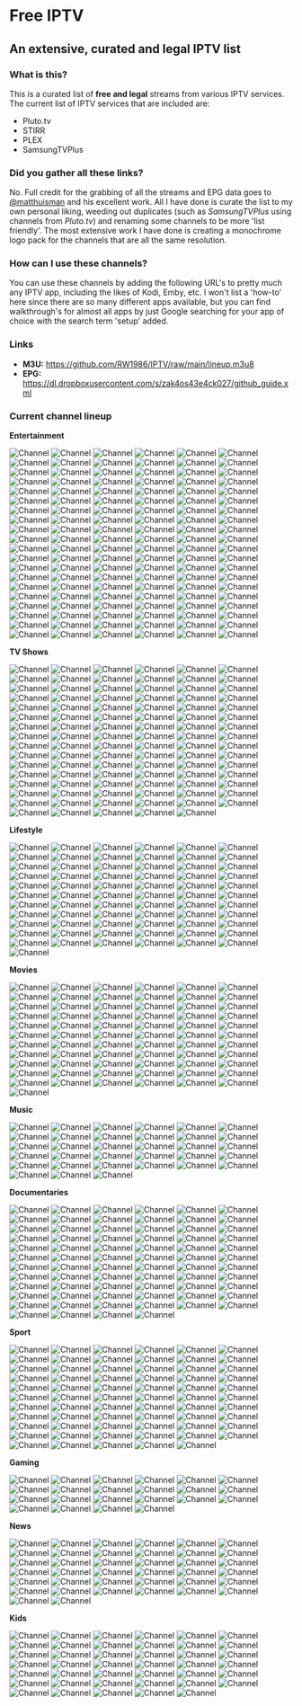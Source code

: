 # Free IPTV
## An extensive, curated and legal IPTV list

### What is this?
This is a curated list of **free and legal** streams from various IPTV services. The current list of IPTV services that are included are:
* Pluto.tv
* STIRR
* PLEX
* SamsungTVPlus

### Did you gather all these links?
No. Full credit for the grabbing of all the streams and EPG data goes to [@matthuisman](https://www.matthuisman.nz/) and his excellent work. All I have done is curate the list to my own personal liking, weeding out duplicates (such as *SamsungTVPlus* using channels from *Pluto.tv*) and renaming some channels to be more 'list friendly'. The most extensive work I have done is creating a monochrome logo pack for the channels that are all the same resolution.

### How can I use these channels?
You can use these channels by adding the following URL's to pretty much any IPTV app, including the likes of Kodi, Emby, etc. I won't list a 'how-to' here since there are so many different apps available, but you can find walkthrough's for almost all apps by just Google searching for your app of choice with the search term 'setup' added.

### Links
* **M3U:** https://github.com/RW1986/IPTV/raw/main/lineup.m3u8
* **EPG:** https://dl.dropboxusercontent.com/s/zak4os43e4ck027/github_guide.xml

### Current channel lineup
**Entertainment**

![Channel](https://github.com/RW1986/IPTV/raw/main/logos/readme/Comedy_Central_Pluto_TV.png) ![Channel](https://github.com/RW1986/IPTV/raw/main/logos/readme/Comedy_Central_Animation.png) ![Channel](https://github.com/RW1986/IPTV/raw/main/logos/readme/BET_Pluto_TV_1.png) ![Channel](https://github.com/RW1986/IPTV/raw/main/logos/readme/BET_Pluto_TV_2.png) ![Channel](https://github.com/RW1986/IPTV/raw/main/logos/readme/BET_Her.png) ![Channel](https://github.com/RW1986/IPTV/raw/main/logos/readme/Comet.png) ![Channel](https://github.com/RW1986/IPTV/raw/main/logos/readme/Pluto_TV_Classic_TV.png) ![Channel](https://github.com/RW1986/IPTV/raw/main/logos/readme/Pluto_TV_Series.png) ![Channel](https://github.com/RW1986/IPTV/raw/main/logos/readme/Pluto_TV_Game_Shows.png) ![Channel](https://github.com/RW1986/IPTV/raw/main/logos/readme/Pluto_TV_Drama_Life.png) ![Channel](https://github.com/RW1986/IPTV/raw/main/logos/readme/Pluto_TV_Crime.png) ![Channel](https://github.com/RW1986/IPTV/raw/main/logos/readme/Pluto_TV_Crime_Drama.png) ![Channel](https://github.com/RW1986/IPTV/raw/main/logos/readme/Pluto_TV_HER.png) ![Channel](https://github.com/RW1986/IPTV/raw/main/logos/readme/Pluto_TV_Love_Stories.png) ![Channel](https://github.com/RW1986/IPTV/raw/main/logos/readme/Pluto_TV_Retro_Drama.png) ![Channel](https://github.com/RW1986/IPTV/raw/main/logos/readme/Pluto_TV_Sci-Fi.png) ![Channel](https://github.com/RW1986/IPTV/raw/main/logos/readme/Pluto_TV_Sherlock.png) ![Channel](https://github.com/RW1986/IPTV/raw/main/logos/readme/Pluto_TV_Suspense.png) ![Channel](https://github.com/RW1986/IPTV/raw/main/logos/readme/Pluto_TV_Westerns.png) ![Channel](https://github.com/RW1986/IPTV/raw/main/logos/readme/Pluto_TV_Stand_Up.png) ![Channel](https://github.com/RW1986/IPTV/raw/main/logos/readme/Pluto_TV_Courtroom.png) ![Channel](https://github.com/RW1986/IPTV/raw/main/logos/readme/Pluto_TV_Inside.png) ![Channel](https://github.com/RW1986/IPTV/raw/main/logos/readme/Pluto_TV_Reality_1.png) ![Channel](https://github.com/RW1986/IPTV/raw/main/logos/readme/Pluto_TV_Reality_2.png) ![Channel](https://github.com/RW1986/IPTV/raw/main/logos/readme/Pluto_TV_Celebrity.png) ![Channel](https://github.com/RW1986/IPTV/raw/main/logos/readme/Pluto_TV_Paranormal_1.png) ![Channel](https://github.com/RW1986/IPTV/raw/main/logos/readme/Pluto_TV_Paranormal_2.png) ![Channel](https://github.com/RW1986/IPTV/raw/main/logos/readme/Logo_Pluto_TV.png) ![Channel](https://github.com/RW1986/IPTV/raw/main/logos/readme/Stories_by_AMC.png) ![Channel](https://github.com/RW1986/IPTV/raw/main/logos/readme/CMT_Pluto_TV.png) ![Channel](https://github.com/RW1986/IPTV/raw/main/logos/readme/ION_Plus.png) ![Channel](https://github.com/RW1986/IPTV/raw/main/logos/readme/Spike_Pluto_TV.png) ![Channel](https://github.com/RW1986/IPTV/raw/main/logos/readme/Spike_Outdoors.png) ![Channel](https://github.com/RW1986/IPTV/raw/main/logos/readme/DUST_1.png) ![Channel](https://github.com/RW1986/IPTV/raw/main/logos/readme/DUST_2.png) ![Channel](https://github.com/RW1986/IPTV/raw/main/logos/readme/DUST_3.png) ![Channel](https://github.com/RW1986/IPTV/raw/main/logos/readme/Game_Show_Central.png) ![Channel](https://github.com/RW1986/IPTV/raw/main/logos/readme/FilmRise_Classic_TV_1.png) ![Channel](https://github.com/RW1986/IPTV/raw/main/logos/readme/FilmRise_Classic_TV_2.png) ![Channel](https://github.com/RW1986/IPTV/raw/main/logos/readme/FilmRise_True_Crime.png) ![Channel](https://github.com/RW1986/IPTV/raw/main/logos/readme/FilmRise_Sci-Fi.png) ![Channel](https://github.com/RW1986/IPTV/raw/main/logos/readme/Buzzr.png) ![Channel](https://github.com/RW1986/IPTV/raw/main/logos/readme/Paramount+_Picks.png) ![Channel](https://github.com/RW1986/IPTV/raw/main/logos/readme/MTV_Pluto_TV.png) ![Channel](https://github.com/RW1986/IPTV/raw/main/logos/readme/MTV_Dating.png) ![Channel](https://github.com/RW1986/IPTV/raw/main/logos/readme/VH1_Hip_Hop_Family.png) ![Channel](https://github.com/RW1986/IPTV/raw/main/logos/readme/VH1_I_Love_Reality.png) ![Channel](https://github.com/RW1986/IPTV/raw/main/logos/readme/TV_Land_Drama.png) ![Channel](https://github.com/RW1986/IPTV/raw/main/logos/readme/TV_Land_Sitcoms.png) ![Channel](https://github.com/RW1986/IPTV/raw/main/logos/readme/Showtime_Selects.png) ![Channel](https://github.com/RW1986/IPTV/raw/main/logos/readme/Slightly_Off_By_IFC.png) ![Channel](https://github.com/RW1986/IPTV/raw/main/logos/readme/CHARGE_.png) ![Channel](https://github.com/RW1986/IPTV/raw/main/logos/readme/CONtv.png) ![Channel](https://github.com/RW1986/IPTV/raw/main/logos/readme/CONtv_Anime.png) ![Channel](https://github.com/RW1986/IPTV/raw/main/logos/readme/AXS_TV_NOW.png) ![Channel](https://github.com/RW1986/IPTV/raw/main/logos/readme/PBS_Digital_Studios.png) ![Channel](https://github.com/RW1986/IPTV/raw/main/logos/readme/FOX_SOUL.png) ![Channel](https://github.com/RW1986/IPTV/raw/main/logos/readme/AFV_TV.png) ![Channel](https://github.com/RW1986/IPTV/raw/main/logos/readme/AFV_Family.png) ![Channel](https://github.com/RW1986/IPTV/raw/main/logos/readme/All_Action.png) ![Channel](https://github.com/RW1986/IPTV/raw/main/logos/readme/Classic_TV_Drama.png) ![Channel](https://github.com/RW1986/IPTV/raw/main/logos/readme/Classic_TV_Comedy.png) ![Channel](https://github.com/RW1986/IPTV/raw/main/logos/readme/Anime_All_Day_1.png) ![Channel](https://github.com/RW1986/IPTV/raw/main/logos/readme/Anime_All_Day_2.png) ![Channel](https://github.com/RW1986/IPTV/raw/main/logos/readme/Anime_All_Day_3.png) ![Channel](https://github.com/RW1986/IPTV/raw/main/logos/readme/Awesomeness_TV_1.png) ![Channel](https://github.com/RW1986/IPTV/raw/main/logos/readme/Awesomeness_TV_2.png) ![Channel](https://github.com/RW1986/IPTV/raw/main/logos/readme/WEtv_All_Reality.png) ![Channel](https://github.com/RW1986/IPTV/raw/main/logos/readme/WEtv_All_Weddings.png) ![Channel](https://github.com/RW1986/IPTV/raw/main/logos/readme/STIRR_Classic_TV.png) ![Channel](https://github.com/RW1986/IPTV/raw/main/logos/readme/STIRR_Reality_TV.png) ![Channel](https://github.com/RW1986/IPTV/raw/main/logos/readme/STIRR_City.png) ![Channel](https://github.com/RW1986/IPTV/raw/main/logos/readme/STIRR_P.D..png) ![Channel](https://github.com/RW1986/IPTV/raw/main/logos/readme/STIRR_Westerns.png) ![Channel](https://github.com/RW1986/IPTV/raw/main/logos/readme/Best_Ever_TV.png) ![Channel](https://github.com/RW1986/IPTV/raw/main/logos/readme/Brat_TV.png) ![Channel](https://github.com/RW1986/IPTV/raw/main/logos/readme/Happy_Days.png) ![Channel](https://github.com/RW1986/IPTV/raw/main/logos/readme/British_TV.png) ![Channel](https://github.com/RW1986/IPTV/raw/main/logos/readme/BritBox_Mysteries.png) ![Channel](https://github.com/RW1986/IPTV/raw/main/logos/readme/Cinehouse.png) ![Channel](https://github.com/RW1986/IPTV/raw/main/logos/readme/CineLife.png) ![Channel](https://github.com/RW1986/IPTV/raw/main/logos/readme/Circle.png) ![Channel](https://github.com/RW1986/IPTV/raw/main/logos/readme/American_Classics.png) ![Channel](https://github.com/RW1986/IPTV/raw/main/logos/readme/Comedy_Dynamics.png) ![Channel](https://github.com/RW1986/IPTV/raw/main/logos/readme/Dark_Matter_TV.png) ![Channel](https://github.com/RW1986/IPTV/raw/main/logos/readme/Dove_Channel.png) ![Channel](https://github.com/RW1986/IPTV/raw/main/logos/readme/PeopleTV.png) ![Channel](https://github.com/RW1986/IPTV/raw/main/logos/readme/LOL!_Network.png) ![Channel](https://github.com/RW1986/IPTV/raw/main/logos/readme/Dry_Bar_Comedy_1.png) ![Channel](https://github.com/RW1986/IPTV/raw/main/logos/readme/Dry_Bar_Comedy_2.png) ![Channel](https://github.com/RW1986/IPTV/raw/main/logos/readme/Electric_Now.png) ![Channel](https://github.com/RW1986/IPTV/raw/main/logos/readme/ET_Live.png) ![Channel](https://github.com/RW1986/IPTV/raw/main/logos/readme/FailArmy_1.png) ![Channel](https://github.com/RW1986/IPTV/raw/main/logos/readme/FailArmy_2.png) ![Channel](https://github.com/RW1986/IPTV/raw/main/logos/readme/Funny_AF.png) ![Channel](https://github.com/RW1986/IPTV/raw/main/logos/readme/Hollywire_1.png) ![Channel](https://github.com/RW1986/IPTV/raw/main/logos/readme/Hollywire_2.png) ![Channel](https://github.com/RW1986/IPTV/raw/main/logos/readme/Humor_Mill.png) ![Channel](https://github.com/RW1986/IPTV/raw/main/logos/readme/Nosey_1.png) ![Channel](https://github.com/RW1986/IPTV/raw/main/logos/readme/Nosey_2.png) ![Channel](https://github.com/RW1986/IPTV/raw/main/logos/readme/Judge_Nosey_1.png) ![Channel](https://github.com/RW1986/IPTV/raw/main/logos/readme/Judge_Nosey_2.png) ![Channel](https://github.com/RW1986/IPTV/raw/main/logos/readme/Real_Nosey.png) ![Channel](https://github.com/RW1986/IPTV/raw/main/logos/readme/ClixTV.png) ![Channel](https://github.com/RW1986/IPTV/raw/main/logos/readme/Judge_Faith.png) ![Channel](https://github.com/RW1986/IPTV/raw/main/logos/readme/Made_In_Britain.png) ![Channel](https://github.com/RW1986/IPTV/raw/main/logos/readme/Made_In_Hollywood.png) ![Channel](https://github.com/RW1986/IPTV/raw/main/logos/readme/Popstar!_TV.png) ![Channel](https://github.com/RW1986/IPTV/raw/main/logos/readme/RetroCrush.png) ![Channel](https://github.com/RW1986/IPTV/raw/main/logos/readme/RiffTrax_1.png) ![Channel](https://github.com/RW1986/IPTV/raw/main/logos/readme/RiffTrax_2.png) ![Channel](https://github.com/RW1986/IPTV/raw/main/logos/readme/RiffTrax_3.png) ![Channel](https://github.com/RW1986/IPTV/raw/main/logos/readme/Shorts.png) ![Channel](https://github.com/RW1986/IPTV/raw/main/logos/readme/Skills_+_Thrills.png) ![Channel](https://github.com/RW1986/IPTV/raw/main/logos/readme/Sofy.tv.png) ![Channel](https://github.com/RW1986/IPTV/raw/main/logos/readme/Stand-Up_TV.png) ![Channel](https://github.com/RW1986/IPTV/raw/main/logos/readme/Just_for_Laughs.png) ![Channel](https://github.com/RW1986/IPTV/raw/main/logos/readme/The_Archive.png) ![Channel](https://github.com/RW1986/IPTV/raw/main/logos/readme/TokuSHOUTsu.png) ![Channel](https://github.com/RW1986/IPTV/raw/main/logos/readme/Western_TV.png) 

**TV Shows**

![Channel](https://github.com/RW1986/IPTV/raw/main/logos/readme/FilmRise_Western.png) ![Channel](https://github.com/RW1986/IPTV/raw/main/logos/readme/90210.png) ![Channel](https://github.com/RW1986/IPTV/raw/main/logos/readme/10_Years_Younger.png) ![Channel](https://github.com/RW1986/IPTV/raw/main/logos/readme/21_Jump_Street.png) ![Channel](https://github.com/RW1986/IPTV/raw/main/logos/readme/American_Gladiators.png) ![Channel](https://github.com/RW1986/IPTV/raw/main/logos/readme/Andromeda.png) ![Channel](https://github.com/RW1986/IPTV/raw/main/logos/readme/Antiques_Roadshow_UK.png) ![Channel](https://github.com/RW1986/IPTV/raw/main/logos/readme/Are_We_There_Yet.png) ![Channel](https://github.com/RW1986/IPTV/raw/main/logos/readme/Baywatch_1.png) ![Channel](https://github.com/RW1986/IPTV/raw/main/logos/readme/Baywatch_2.png) ![Channel](https://github.com/RW1986/IPTV/raw/main/logos/readme/Baywatch_3.png) ![Channel](https://github.com/RW1986/IPTV/raw/main/logos/readme/Beauty_and_the_Geek.png) ![Channel](https://github.com/RW1986/IPTV/raw/main/logos/readme/Best_of_Dr._Phil.png) ![Channel](https://github.com/RW1986/IPTV/raw/main/logos/readme/Beverly_Hillbillies_1.png) ![Channel](https://github.com/RW1986/IPTV/raw/main/logos/readme/Beverly_Hillbillies_2.png) ![Channel](https://github.com/RW1986/IPTV/raw/main/logos/readme/Black_Ink_Crew.png) ![Channel](https://github.com/RW1986/IPTV/raw/main/logos/readme/Choppertown.png) ![Channel](https://github.com/RW1986/IPTV/raw/main/logos/readme/COPS.png) ![Channel](https://github.com/RW1986/IPTV/raw/main/logos/readme/CSI.png) ![Channel](https://github.com/RW1986/IPTV/raw/main/logos/readme/Dark_Shadows.png) ![Channel](https://github.com/RW1986/IPTV/raw/main/logos/readme/Deal_or_No_Deal.png) ![Channel](https://github.com/RW1986/IPTV/raw/main/logos/readme/Degrassi.png) ![Channel](https://github.com/RW1986/IPTV/raw/main/logos/readme/Doctor_Who_Classic.png) ![Channel](https://github.com/RW1986/IPTV/raw/main/logos/readme/Dog_The_Bounty_Hunter_1.png) ![Channel](https://github.com/RW1986/IPTV/raw/main/logos/readme/Dog_The_Bounty_Hunter_2.png) ![Channel](https://github.com/RW1986/IPTV/raw/main/logos/readme/Dr._Oz.png) ![Channel](https://github.com/RW1986/IPTV/raw/main/logos/readme/Duck_Dynasty.png) ![Channel](https://github.com/RW1986/IPTV/raw/main/logos/readme/Family_Ties.png) ![Channel](https://github.com/RW1986/IPTV/raw/main/logos/readme/Fear_Factor.png) ![Channel](https://github.com/RW1986/IPTV/raw/main/logos/readme/Fear_Factor_Xtra.png) ![Channel](https://github.com/RW1986/IPTV/raw/main/logos/readme/Fifth_Gear.png) ![Channel](https://github.com/RW1986/IPTV/raw/main/logos/readme/Full_Custom_Garage.png) ![Channel](https://github.com/RW1986/IPTV/raw/main/logos/readme/Ghost_Dimension.png) ![Channel](https://github.com/RW1986/IPTV/raw/main/logos/readme/Ghost_Hunters.png) ![Channel](https://github.com/RW1986/IPTV/raw/main/logos/readme/Gunsmoke.png) ![Channel](https://github.com/RW1986/IPTV/raw/main/logos/readme/Heartland.png) ![Channel](https://github.com/RW1986/IPTV/raw/main/logos/readme/Hell's_Kitchen.png) ![Channel](https://github.com/RW1986/IPTV/raw/main/logos/readme/Highway_to_Heaven.png) ![Channel](https://github.com/RW1986/IPTV/raw/main/logos/readme/Homes_Under_The_Hammer.png) ![Channel](https://github.com/RW1986/IPTV/raw/main/logos/readme/Hunter.png) ![Channel](https://github.com/RW1986/IPTV/raw/main/logos/readme/Ice_Pilots.png) ![Channel](https://github.com/RW1986/IPTV/raw/main/logos/readme/Ink_Master.png) ![Channel](https://github.com/RW1986/IPTV/raw/main/logos/readme/Jersey_Shore.png) ![Channel](https://github.com/RW1986/IPTV/raw/main/logos/readme/Johnny_Carson_TV_1.png) ![Channel](https://github.com/RW1986/IPTV/raw/main/logos/readme/Johnny_Carson_TV_2.png) ![Channel](https://github.com/RW1986/IPTV/raw/main/logos/readme/Kitchen_Nightmares.png) ![Channel](https://github.com/RW1986/IPTV/raw/main/logos/readme/Love_&_Hip_Hop.png) ![Channel](https://github.com/RW1986/IPTV/raw/main/logos/readme/Lupin_the_3rd.png) ![Channel](https://github.com/RW1986/IPTV/raw/main/logos/readme/Matlock.png) ![Channel](https://github.com/RW1986/IPTV/raw/main/logos/readme/McLeod's_Daughters.png) ![Channel](https://github.com/RW1986/IPTV/raw/main/logos/readme/Midsomer_Murders.png) ![Channel](https://github.com/RW1986/IPTV/raw/main/logos/readme/Mission_Impossible.png) ![Channel](https://github.com/RW1986/IPTV/raw/main/logos/readme/Most_Haunted.png) ![Channel](https://github.com/RW1986/IPTV/raw/main/logos/readme/MST3K_One.png) ![Channel](https://github.com/RW1986/IPTV/raw/main/logos/readme/MST3K_Three.png) ![Channel](https://github.com/RW1986/IPTV/raw/main/logos/readme/MST3K_Two.png) ![Channel](https://github.com/RW1986/IPTV/raw/main/logos/readme/Mutant_X.png) ![Channel](https://github.com/RW1986/IPTV/raw/main/logos/readme/Mythbusters.png) ![Channel](https://github.com/RW1986/IPTV/raw/main/logos/readme/Narcos.png) ![Channel](https://github.com/RW1986/IPTV/raw/main/logos/readme/Naruto.png) ![Channel](https://github.com/RW1986/IPTV/raw/main/logos/readme/Nashville.png) ![Channel](https://github.com/RW1986/IPTV/raw/main/logos/readme/One_Piece.png) ![Channel](https://github.com/RW1986/IPTV/raw/main/logos/readme/Paranormal_State.png) ![Channel](https://github.com/RW1986/IPTV/raw/main/logos/readme/Portlandia.png) ![Channel](https://github.com/RW1986/IPTV/raw/main/logos/readme/Rescue_911.png) ![Channel](https://github.com/RW1986/IPTV/raw/main/logos/readme/Secret_Dealers.png) ![Channel](https://github.com/RW1986/IPTV/raw/main/logos/readme/Sensing_Murder.png) ![Channel](https://github.com/RW1986/IPTV/raw/main/logos/readme/Space_1999.png) ![Channel](https://github.com/RW1986/IPTV/raw/main/logos/readme/Star_Trek.png) ![Channel](https://github.com/RW1986/IPTV/raw/main/logos/readme/Survivor.png) ![Channel](https://github.com/RW1986/IPTV/raw/main/logos/readme/The_Addams_Family.png) ![Channel](https://github.com/RW1986/IPTV/raw/main/logos/readme/The_Amazing_Race.png) ![Channel](https://github.com/RW1986/IPTV/raw/main/logos/readme/The_Andy_Griffith_Show.png) ![Channel](https://github.com/RW1986/IPTV/raw/main/logos/readme/The_Bob_Ross_Channel.png) ![Channel](https://github.com/RW1986/IPTV/raw/main/logos/readme/The_Carol_Burnett_Show.png) ![Channel](https://github.com/RW1986/IPTV/raw/main/logos/readme/The_Challenge.png) ![Channel](https://github.com/RW1986/IPTV/raw/main/logos/readme/The_Dick_Cavett_Show.png) ![Channel](https://github.com/RW1986/IPTV/raw/main/logos/readme/The_Love_Boat.png) ![Channel](https://github.com/RW1986/IPTV/raw/main/logos/readme/The_Price_Is_Right.png) ![Channel](https://github.com/RW1986/IPTV/raw/main/logos/readme/The_Rifleman.png) ![Channel](https://github.com/RW1986/IPTV/raw/main/logos/readme/The_Simple_Life.png) ![Channel](https://github.com/RW1986/IPTV/raw/main/logos/readme/The_Tim_Conway_Show.png) ![Channel](https://github.com/RW1986/IPTV/raw/main/logos/readme/The_Walking_Dead_Universe_1.png) ![Channel](https://github.com/RW1986/IPTV/raw/main/logos/readme/The_Walking_Dead_Universe_2.png) ![Channel](https://github.com/RW1986/IPTV/raw/main/logos/readme/Three's_Company.png) ![Channel](https://github.com/RW1986/IPTV/raw/main/logos/readme/Tosh.0.png) ![Channel](https://github.com/RW1986/IPTV/raw/main/logos/readme/Undercover_Boss_Global.png) ![Channel](https://github.com/RW1986/IPTV/raw/main/logos/readme/Unsolved_Mysteries.png) ![Channel](https://github.com/RW1986/IPTV/raw/main/logos/readme/Wanted_Dead_or_Alive.png) ![Channel](https://github.com/RW1986/IPTV/raw/main/logos/readme/Wild_at_Heart.png) ![Channel](https://github.com/RW1986/IPTV/raw/main/logos/readme/Wild_'N_Out.png) ![Channel](https://github.com/RW1986/IPTV/raw/main/logos/readme/Wings.png) ![Channel](https://github.com/RW1986/IPTV/raw/main/logos/readme/Wipeout.png) ![Channel](https://github.com/RW1986/IPTV/raw/main/logos/readme/Wipeout_Xtra.png) ![Channel](https://github.com/RW1986/IPTV/raw/main/logos/readme/Yu-Gi-Oh.png) 

**Lifestyle**

![Channel](https://github.com/RW1986/IPTV/raw/main/logos/readme/BBC_Home.png) ![Channel](https://github.com/RW1986/IPTV/raw/main/logos/readme/BBC_Food.png) ![Channel](https://github.com/RW1986/IPTV/raw/main/logos/readme/Pluto_TV_Best_Life.png) ![Channel](https://github.com/RW1986/IPTV/raw/main/logos/readme/Pluto_TV_Cookalong.png) ![Channel](https://github.com/RW1986/IPTV/raw/main/logos/readme/Pluto_TV_Food.png) ![Channel](https://github.com/RW1986/IPTV/raw/main/logos/readme/Pluto_TV_Home_1.png) ![Channel](https://github.com/RW1986/IPTV/raw/main/logos/readme/Pluto_TV_Home_2.png) ![Channel](https://github.com/RW1986/IPTV/raw/main/logos/readme/Pluto_TV_Health.png) ![Channel](https://github.com/RW1986/IPTV/raw/main/logos/readme/Pluto_TV_Travel_1.png) ![Channel](https://github.com/RW1986/IPTV/raw/main/logos/readme/Pluto_TV_Travel_2.png) ![Channel](https://github.com/RW1986/IPTV/raw/main/logos/readme/Pluto_TV_Weddings_1.png) ![Channel](https://github.com/RW1986/IPTV/raw/main/logos/readme/Pluto_TV_Weddings_2.png) ![Channel](https://github.com/RW1986/IPTV/raw/main/logos/readme/Pluto_TV_Motor.png) ![Channel](https://github.com/RW1986/IPTV/raw/main/logos/readme/Pluto_TV_Cars.png) ![Channel](https://github.com/RW1986/IPTV/raw/main/logos/readme/Pluto_TV_Cats.png) ![Channel](https://github.com/RW1986/IPTV/raw/main/logos/readme/Pluto_TV_Dogs.png) ![Channel](https://github.com/RW1986/IPTV/raw/main/logos/readme/AbsintheTV.png) ![Channel](https://github.com/RW1986/IPTV/raw/main/logos/readme/America's_Test_Kitchen_1.png) ![Channel](https://github.com/RW1986/IPTV/raw/main/logos/readme/America's_Test_Kitchen_2.png) ![Channel](https://github.com/RW1986/IPTV/raw/main/logos/readme/Bar_Rescue.png) ![Channel](https://github.com/RW1986/IPTV/raw/main/logos/readme/Big_Life_.png) ![Channel](https://github.com/RW1986/IPTV/raw/main/logos/readme/BspokeTV.png) ![Channel](https://github.com/RW1986/IPTV/raw/main/logos/readme/GFN_TV.png) ![Channel](https://github.com/RW1986/IPTV/raw/main/logos/readme/Glewed_TV_1.png) ![Channel](https://github.com/RW1986/IPTV/raw/main/logos/readme/Glewed_TV_2.png) ![Channel](https://github.com/RW1986/IPTV/raw/main/logos/readme/Chassy.png) ![Channel](https://github.com/RW1986/IPTV/raw/main/logos/readme/Complex.png) ![Channel](https://github.com/RW1986/IPTV/raw/main/logos/readme/Cooking_Panda.png) ![Channel](https://github.com/RW1986/IPTV/raw/main/logos/readme/Dabl.png) ![Channel](https://github.com/RW1986/IPTV/raw/main/logos/readme/The_Design_Network.png) ![Channel](https://github.com/RW1986/IPTV/raw/main/logos/readme/eScapes.png) ![Channel](https://github.com/RW1986/IPTV/raw/main/logos/readme/Fashion_TV.png) ![Channel](https://github.com/RW1986/IPTV/raw/main/logos/readme/Food_TV.png) ![Channel](https://github.com/RW1986/IPTV/raw/main/logos/readme/GoTraveler.png) ![Channel](https://github.com/RW1986/IPTV/raw/main/logos/readme/Real_Life.png) ![Channel](https://github.com/RW1986/IPTV/raw/main/logos/readme/Real_Stories.png) ![Channel](https://github.com/RW1986/IPTV/raw/main/logos/readme/So_Yummy.png) ![Channel](https://github.com/RW1986/IPTV/raw/main/logos/readme/Gusto_TV_1.png) ![Channel](https://github.com/RW1986/IPTV/raw/main/logos/readme/Gusto_TV_2.png) ![Channel](https://github.com/RW1986/IPTV/raw/main/logos/readme/Hungry.png) ![Channel](https://github.com/RW1986/IPTV/raw/main/logos/readme/Insight_TV_1.png) ![Channel](https://github.com/RW1986/IPTV/raw/main/logos/readme/Insight_TV_2.png) ![Channel](https://github.com/RW1986/IPTV/raw/main/logos/readme/Journy.png) ![Channel](https://github.com/RW1986/IPTV/raw/main/logos/readme/Julia_Child.png) ![Channel](https://github.com/RW1986/IPTV/raw/main/logos/readme/Kitchen_Stories.png) ![Channel](https://github.com/RW1986/IPTV/raw/main/logos/readme/Bon_Appetit.png) ![Channel](https://github.com/RW1986/IPTV/raw/main/logos/readme/DrinkTV.png) ![Channel](https://github.com/RW1986/IPTV/raw/main/logos/readme/Lively_Place_1.png) ![Channel](https://github.com/RW1986/IPTV/raw/main/logos/readme/Lively_Place_2.png) ![Channel](https://github.com/RW1986/IPTV/raw/main/logos/readme/Lively_Place_3.png) ![Channel](https://github.com/RW1986/IPTV/raw/main/logos/readme/Love_Destination.png) ![Channel](https://github.com/RW1986/IPTV/raw/main/logos/readme/More_U.png) ![Channel](https://github.com/RW1986/IPTV/raw/main/logos/readme/Naturescape.png) ![Channel](https://github.com/RW1986/IPTV/raw/main/logos/readme/Outside_TV_+.png) ![Channel](https://github.com/RW1986/IPTV/raw/main/logos/readme/People_are_Awesome_1.png) ![Channel](https://github.com/RW1986/IPTV/raw/main/logos/readme/People_Are_Awesome_2.png) ![Channel](https://github.com/RW1986/IPTV/raw/main/logos/readme/SOAR.png) ![Channel](https://github.com/RW1986/IPTV/raw/main/logos/readme/Spark_TV.png) ![Channel](https://github.com/RW1986/IPTV/raw/main/logos/readme/Tastemade.png) ![Channel](https://github.com/RW1986/IPTV/raw/main/logos/readme/The_Craftistry.png) ![Channel](https://github.com/RW1986/IPTV/raw/main/logos/readme/The_Pet_Collective.png) ![Channel](https://github.com/RW1986/IPTV/raw/main/logos/readme/Bridezillas.png) ![Channel](https://github.com/RW1986/IPTV/raw/main/logos/readme/TravelXP.png) ![Channel](https://github.com/RW1986/IPTV/raw/main/logos/readme/GoUSA_TV.png) ![Channel](https://github.com/RW1986/IPTV/raw/main/logos/readme/Truly_1.png) ![Channel](https://github.com/RW1986/IPTV/raw/main/logos/readme/Truly_2.png) ![Channel](https://github.com/RW1986/IPTV/raw/main/logos/readme/US_Weekly_TV.png) 

**Movies**

![Channel](https://github.com/RW1986/IPTV/raw/main/logos/readme/Paramount_Movie_Channel.png) ![Channel](https://github.com/RW1986/IPTV/raw/main/logos/readme/IFC_Films_Picks.png) ![Channel](https://github.com/RW1986/IPTV/raw/main/logos/readme/AMC_Thrillers.png) ![Channel](https://github.com/RW1986/IPTV/raw/main/logos/readme/Hallmark_Movies_&_More.png) ![Channel](https://github.com/RW1986/IPTV/raw/main/logos/readme/Pluto_TV_Movies.png) ![Channel](https://github.com/RW1986/IPTV/raw/main/logos/readme/Pluto_TV_Family_Movies.png) ![Channel](https://github.com/RW1986/IPTV/raw/main/logos/readme/Pluto_TV_Comedy_Movies_1.png) ![Channel](https://github.com/RW1986/IPTV/raw/main/logos/readme/Pluto_TV_Comedy_Movies_2.png) ![Channel](https://github.com/RW1986/IPTV/raw/main/logos/readme/Pluto_TV_Drama_Movies_1.png) ![Channel](https://github.com/RW1986/IPTV/raw/main/logos/readme/Pluto_TV_Drama_Movies_2.png) ![Channel](https://github.com/RW1986/IPTV/raw/main/logos/readme/Pluto_TV_Sci-Fi_Movies.png) ![Channel](https://github.com/RW1986/IPTV/raw/main/logos/readme/Pluto_TV_Action_Movies_1.png) ![Channel](https://github.com/RW1986/IPTV/raw/main/logos/readme/Pluto_TV_Action_Movies_2.png) ![Channel](https://github.com/RW1986/IPTV/raw/main/logos/readme/Pluto_TV_Western_Movies.png) ![Channel](https://github.com/RW1986/IPTV/raw/main/logos/readme/Pluto_TV_Thrillers_Movies_1.png) ![Channel](https://github.com/RW1986/IPTV/raw/main/logos/readme/Pluto_TV_Thrillers_Movies_2.png) ![Channel](https://github.com/RW1986/IPTV/raw/main/logos/readme/Pluto_TV_Kids_Animation_Movies.png) ![Channel](https://github.com/RW1986/IPTV/raw/main/logos/readme/Pluto_TV_Britpocalypse.png) ![Channel](https://github.com/RW1986/IPTV/raw/main/logos/readme/Pluto_TV_Crime_Movies.png) ![Channel](https://github.com/RW1986/IPTV/raw/main/logos/readme/Pluto_TV_Cult_Films_1.png) ![Channel](https://github.com/RW1986/IPTV/raw/main/logos/readme/Pluto_TV_Cult_Films_2.png) ![Channel](https://github.com/RW1986/IPTV/raw/main/logos/readme/Pluto_TV_Fantastic_Movies.png) ![Channel](https://github.com/RW1986/IPTV/raw/main/logos/readme/Pluto_TV_Horror_Movies.png) ![Channel](https://github.com/RW1986/IPTV/raw/main/logos/readme/Pluto_TV_Indies.png) ![Channel](https://github.com/RW1986/IPTV/raw/main/logos/readme/Pluto_TV_Romance_Movies_1.png) ![Channel](https://github.com/RW1986/IPTV/raw/main/logos/readme/Pluto_TV_Romance_Movies_2.png) ![Channel](https://github.com/RW1986/IPTV/raw/main/logos/readme/Pluto_TV_Spotlight.png) ![Channel](https://github.com/RW1986/IPTV/raw/main/logos/readme/Pluto_TV_Staff_Picks.png) ![Channel](https://github.com/RW1986/IPTV/raw/main/logos/readme/Pluto_TV_Terror_Movies.png) ![Channel](https://github.com/RW1986/IPTV/raw/main/logos/readme/STIRR_Movies.png) ![Channel](https://github.com/RW1986/IPTV/raw/main/logos/readme/STIRR_Horror_Movies.png) ![Channel](https://github.com/RW1986/IPTV/raw/main/logos/readme/FilmRise_Free_Movies_1.png) ![Channel](https://github.com/RW1986/IPTV/raw/main/logos/readme/FilmRise_Free_Movies_2.png) ![Channel](https://github.com/RW1986/IPTV/raw/main/logos/readme/FilmRise_Free_Movies_3.png) ![Channel](https://github.com/RW1986/IPTV/raw/main/logos/readme/FilmRise_Action.png) ![Channel](https://github.com/RW1986/IPTV/raw/main/logos/readme/FilmRise_Family_Movies.png) ![Channel](https://github.com/RW1986/IPTV/raw/main/logos/readme/70s_Cinema.png) ![Channel](https://github.com/RW1986/IPTV/raw/main/logos/readme/80s_Rewind.png) ![Channel](https://github.com/RW1986/IPTV/raw/main/logos/readme/90s_Throwback.png) ![Channel](https://github.com/RW1986/IPTV/raw/main/logos/readme/Movie_Mix_1.png) ![Channel](https://github.com/RW1986/IPTV/raw/main/logos/readme/Movie_Mix_2.png) ![Channel](https://github.com/RW1986/IPTV/raw/main/logos/readme/CineVault_80s.png) ![Channel](https://github.com/RW1986/IPTV/raw/main/logos/readme/CineVault_Westerns.png) ![Channel](https://github.com/RW1986/IPTV/raw/main/logos/readme/Classic_Movies_Channel.png) ![Channel](https://github.com/RW1986/IPTV/raw/main/logos/readme/Filmstream_1.png) ![Channel](https://github.com/RW1986/IPTV/raw/main/logos/readme/Filmstream_2.png) ![Channel](https://github.com/RW1986/IPTV/raw/main/logos/readme/Filmzie.png) ![Channel](https://github.com/RW1986/IPTV/raw/main/logos/readme/Movies_Central.png) ![Channel](https://github.com/RW1986/IPTV/raw/main/logos/readme/Freebie_TV.png) ![Channel](https://github.com/RW1986/IPTV/raw/main/logos/readme/Gravitas_Movies_1.png) ![Channel](https://github.com/RW1986/IPTV/raw/main/logos/readme/Gravitas_Movies_2.png) ![Channel](https://github.com/RW1986/IPTV/raw/main/logos/readme/MovieSphere_1.png) ![Channel](https://github.com/RW1986/IPTV/raw/main/logos/readme/MovieSphere_2.png) ![Channel](https://github.com/RW1986/IPTV/raw/main/logos/readme/Rakuten_TV_Comedy_Movies.png) ![Channel](https://github.com/RW1986/IPTV/raw/main/logos/readme/Rakuten_TV_Action_Movies.png) ![Channel](https://github.com/RW1986/IPTV/raw/main/logos/readme/Rakuten_TV_Drama_Movies.png) ![Channel](https://github.com/RW1986/IPTV/raw/main/logos/readme/Black_Cinema.png) ![Channel](https://github.com/RW1986/IPTV/raw/main/logos/readme/MyTime_Movie_Network.png) ![Channel](https://github.com/RW1986/IPTV/raw/main/logos/readme/The_Asylum_1.png) ![Channel](https://github.com/RW1986/IPTV/raw/main/logos/readme/The_Asylum_2.png) ![Channel](https://github.com/RW1986/IPTV/raw/main/logos/readme/The_Asylum_3.png) ![Channel](https://github.com/RW1986/IPTV/raw/main/logos/readme/Bigtime.png) ![Channel](https://github.com/RW1986/IPTV/raw/main/logos/readme/The_Film_Detective.png) ![Channel](https://github.com/RW1986/IPTV/raw/main/logos/readme/Flicks_of_Fury.png) ![Channel](https://github.com/RW1986/IPTV/raw/main/logos/readme/The_Movie_Hub.png) ![Channel](https://github.com/RW1986/IPTV/raw/main/logos/readme/Movies4Free.png) ![Channel](https://github.com/RW1986/IPTV/raw/main/logos/readme/24_Hour_Free_Movies.png) 

**Music**

![Channel](https://github.com/RW1986/IPTV/raw/main/logos/readme/MTV_Spankin'_New.png) ![Channel](https://github.com/RW1986/IPTV/raw/main/logos/readme/MTV_Biggest_Pop.png) ![Channel](https://github.com/RW1986/IPTV/raw/main/logos/readme/MTV_Block_Party.png) ![Channel](https://github.com/RW1986/IPTV/raw/main/logos/readme/Yo!_MTV.png) ![Channel](https://github.com/RW1986/IPTV/raw/main/logos/readme/CMT_Equal_Play.png) ![Channel](https://github.com/RW1986/IPTV/raw/main/logos/readme/Vevo_Pop.png) ![Channel](https://github.com/RW1986/IPTV/raw/main/logos/readme/Vevo_R&B.png) ![Channel](https://github.com/RW1986/IPTV/raw/main/logos/readme/Vevo_Country.png) ![Channel](https://github.com/RW1986/IPTV/raw/main/logos/readme/Vevo_'70s.png) ![Channel](https://github.com/RW1986/IPTV/raw/main/logos/readme/Vevo_'80s.png) ![Channel](https://github.com/RW1986/IPTV/raw/main/logos/readme/Vevo_'90s.png) ![Channel](https://github.com/RW1986/IPTV/raw/main/logos/readme/Vevo_2K.png) ![Channel](https://github.com/RW1986/IPTV/raw/main/logos/readme/Stingray_Greatest_Hits.png) ![Channel](https://github.com/RW1986/IPTV/raw/main/logos/readme/Stingray_Pop_Adult.png) ![Channel](https://github.com/RW1986/IPTV/raw/main/logos/readme/Stingray_Classic_Rock.png) ![Channel](https://github.com/RW1986/IPTV/raw/main/logos/readme/Stingray_Rock_Alternative.png) ![Channel](https://github.com/RW1986/IPTV/raw/main/logos/readme/Stingray_Flashback_70s.png) ![Channel](https://github.com/RW1986/IPTV/raw/main/logos/readme/Stingray_Everything_80s.png) ![Channel](https://github.com/RW1986/IPTV/raw/main/logos/readme/Stingray_Hit_List.png) ![Channel](https://github.com/RW1986/IPTV/raw/main/logos/readme/Stingray_Hot_Country.png) ![Channel](https://github.com/RW1986/IPTV/raw/main/logos/readme/Stingray_Urban_Beats.png) ![Channel](https://github.com/RW1986/IPTV/raw/main/logos/readme/Stingray_DJAZZ.png) ![Channel](https://github.com/RW1986/IPTV/raw/main/logos/readme/Stingray_Qello.png) ![Channel](https://github.com/RW1986/IPTV/raw/main/logos/readme/XITE_Just_Chill.png) ![Channel](https://github.com/RW1986/IPTV/raw/main/logos/readme/XITE_Rock_On.png) ![Channel](https://github.com/RW1986/IPTV/raw/main/logos/readme/Clubbing_TV.png) ![Channel](https://github.com/RW1986/IPTV/raw/main/logos/readme/Deluxe_Lounge_HD.png) ![Channel](https://github.com/RW1986/IPTV/raw/main/logos/readme/Front_Row_Channel.png) ![Channel](https://github.com/RW1986/IPTV/raw/main/logos/readme/QwestTV_Mix.png) ![Channel](https://github.com/RW1986/IPTV/raw/main/logos/readme/QwestTV_Classical.png) ![Channel](https://github.com/RW1986/IPTV/raw/main/logos/readme/Live_Music_Replay.png) ![Channel](https://github.com/RW1986/IPTV/raw/main/logos/readme/LiveXLive.png) ![Channel](https://github.com/RW1986/IPTV/raw/main/logos/readme/Classica.png) 

**Documentaries**

![Channel](https://github.com/RW1986/IPTV/raw/main/logos/readme/PBS_America.png) ![Channel](https://github.com/RW1986/IPTV/raw/main/logos/readme/Smithsonian_Channel_Selects.png) ![Channel](https://github.com/RW1986/IPTV/raw/main/logos/readme/My5_Documentaries.png) ![Channel](https://github.com/RW1986/IPTV/raw/main/logos/readme/My5_Crime.png) ![Channel](https://github.com/RW1986/IPTV/raw/main/logos/readme/My5_GP's.png) ![Channel](https://github.com/RW1986/IPTV/raw/main/logos/readme/Space_Channel.png) ![Channel](https://github.com/RW1986/IPTV/raw/main/logos/readme/Pluto_TV_Documentaries_1.png) ![Channel](https://github.com/RW1986/IPTV/raw/main/logos/readme/Pluto_TV_Documentaries_2.png) ![Channel](https://github.com/RW1986/IPTV/raw/main/logos/readme/Pluto_TV_History_1.png) ![Channel](https://github.com/RW1986/IPTV/raw/main/logos/readme/Pluto_TV_History_2.png) ![Channel](https://github.com/RW1986/IPTV/raw/main/logos/readme/Pluto_TV_Animals_1.png) ![Channel](https://github.com/RW1986/IPTV/raw/main/logos/readme/Pluto_TV_Animals_2.png) ![Channel](https://github.com/RW1986/IPTV/raw/main/logos/readme/Pluto_TV_Science_1.png) ![Channel](https://github.com/RW1986/IPTV/raw/main/logos/readme/Pluto_TV_Science_2.png) ![Channel](https://github.com/RW1986/IPTV/raw/main/logos/readme/Pluto_TV_Military.png) ![Channel](https://github.com/RW1986/IPTV/raw/main/logos/readme/Pluto_TV_Biography.png) ![Channel](https://github.com/RW1986/IPTV/raw/main/logos/readme/Pluto_TV_Conspiracy.png) ![Channel](https://github.com/RW1986/IPTV/raw/main/logos/readme/Pluto_TV_Lives_1.png) ![Channel](https://github.com/RW1986/IPTV/raw/main/logos/readme/Pluto_TV_Lives_2.png) ![Channel](https://github.com/RW1986/IPTV/raw/main/logos/readme/Pluto_TV_Nature.png) ![Channel](https://github.com/RW1986/IPTV/raw/main/logos/readme/Pluto_TV_Space.png) ![Channel](https://github.com/RW1986/IPTV/raw/main/logos/readme/Pluto_TV_True_Crime.png) ![Channel](https://github.com/RW1986/IPTV/raw/main/logos/readme/Cold_Case_Files.png) ![Channel](https://github.com/RW1986/IPTV/raw/main/logos/readme/Court_TV.png) ![Channel](https://github.com/RW1986/IPTV/raw/main/logos/readme/Crime_360.png) ![Channel](https://github.com/RW1986/IPTV/raw/main/logos/readme/Crime_360_+.png) ![Channel](https://github.com/RW1986/IPTV/raw/main/logos/readme/Crime_Investigation.png) ![Channel](https://github.com/RW1986/IPTV/raw/main/logos/readme/Deadly_Women.png) ![Channel](https://github.com/RW1986/IPTV/raw/main/logos/readme/Docurama.png) ![Channel](https://github.com/RW1986/IPTV/raw/main/logos/readme/Explore_by_TVPlayer.png) ![Channel](https://github.com/RW1986/IPTV/raw/main/logos/readme/FBI_Files.png) ![Channel](https://github.com/RW1986/IPTV/raw/main/logos/readme/Forensic_Files.png) ![Channel](https://github.com/RW1986/IPTV/raw/main/logos/readme/Humanity_Documentaries.png) ![Channel](https://github.com/RW1986/IPTV/raw/main/logos/readme/VICE.png) ![Channel](https://github.com/RW1986/IPTV/raw/main/logos/readme/Reelz.png) ![Channel](https://github.com/RW1986/IPTV/raw/main/logos/readme/InTrouble.png) ![Channel](https://github.com/RW1986/IPTV/raw/main/logos/readme/InWild.png) ![Channel](https://github.com/RW1986/IPTV/raw/main/logos/readme/InWonder.png) ![Channel](https://github.com/RW1986/IPTV/raw/main/logos/readme/Law_&_Crime_.png) ![Channel](https://github.com/RW1986/IPTV/raw/main/logos/readme/Love_Nature_4K.png) ![Channel](https://github.com/RW1986/IPTV/raw/main/logos/readme/Luxe.TV.png) ![Channel](https://github.com/RW1986/IPTV/raw/main/logos/readme/This_Old_House.png) ![Channel](https://github.com/RW1986/IPTV/raw/main/logos/readme/Danger_TV.png) ![Channel](https://github.com/RW1986/IPTV/raw/main/logos/readme/Monarda_Arts.png) ![Channel](https://github.com/RW1986/IPTV/raw/main/logos/readme/Pattrn.png) ![Channel](https://github.com/RW1986/IPTV/raw/main/logos/readme/Planet_Knowledge.png) ![Channel](https://github.com/RW1986/IPTV/raw/main/logos/readme/America_vs._Addiction.png) ![Channel](https://github.com/RW1986/IPTV/raw/main/logos/readme/Clarity_4K.png) ![Channel](https://github.com/RW1986/IPTV/raw/main/logos/readme/Police_Women.png) ![Channel](https://github.com/RW1986/IPTV/raw/main/logos/readme/PowerNation.png) ![Channel](https://github.com/RW1986/IPTV/raw/main/logos/readme/Real_Crime.png) ![Channel](https://github.com/RW1986/IPTV/raw/main/logos/readme/Real_Wild.png) ![Channel](https://github.com/RW1986/IPTV/raw/main/logos/readme/Runtime.png) ![Channel](https://github.com/RW1986/IPTV/raw/main/logos/readme/Slow_TV.png) ![Channel](https://github.com/RW1986/IPTV/raw/main/logos/readme/The_Jack_Hanna_Channel.png) ![Channel](https://github.com/RW1986/IPTV/raw/main/logos/readme/The_New_Detectives_1.png) ![Channel](https://github.com/RW1986/IPTV/raw/main/logos/readme/The_New_Detectives_2.png) ![Channel](https://github.com/RW1986/IPTV/raw/main/logos/readme/Get.factual.png) ![Channel](https://github.com/RW1986/IPTV/raw/main/logos/readme/Timeline.png) ![Channel](https://github.com/RW1986/IPTV/raw/main/logos/readme/MagellanTV.png) ![Channel](https://github.com/RW1986/IPTV/raw/main/logos/readme/Tiny_House_Nation.png) ![Channel](https://github.com/RW1986/IPTV/raw/main/logos/readme/Unidentified.png) ![Channel](https://github.com/RW1986/IPTV/raw/main/logos/readme/Voyager_Documentaries_1.png) ![Channel](https://github.com/RW1986/IPTV/raw/main/logos/readme/Voyager_Documentaries_2.png) ![Channel](https://github.com/RW1986/IPTV/raw/main/logos/readme/Wild_Stories.png) ![Channel](https://github.com/RW1986/IPTV/raw/main/logos/readme/WildEarth.png) ![Channel](https://github.com/RW1986/IPTV/raw/main/logos/readme/Dr._G_Medical_Examiner.png) ![Channel](https://github.com/RW1986/IPTV/raw/main/logos/readme/WIRED.png) ![Channel](https://github.com/RW1986/IPTV/raw/main/logos/readme/Wonder.png) ![Channel](https://github.com/RW1986/IPTV/raw/main/logos/readme/Xplore.png) 

**Sport**

![Channel](https://github.com/RW1986/IPTV/raw/main/logos/readme/NFL_Channel.png) ![Channel](https://github.com/RW1986/IPTV/raw/main/logos/readme/MLB.png) ![Channel](https://github.com/RW1986/IPTV/raw/main/logos/readme/MLS.png) ![Channel](https://github.com/RW1986/IPTV/raw/main/logos/readme/PGA_Tour.png) ![Channel](https://github.com/RW1986/IPTV/raw/main/logos/readme/Pluto_TV_Sports_1.png) ![Channel](https://github.com/RW1986/IPTV/raw/main/logos/readme/Pluto_TV_Sports_2.png) ![Channel](https://github.com/RW1986/IPTV/raw/main/logos/readme/Pluto_TV_Action_Sports.png) ![Channel](https://github.com/RW1986/IPTV/raw/main/logos/readme/Pluto_TV_Backcountry.png) ![Channel](https://github.com/RW1986/IPTV/raw/main/logos/readme/Pluto_TV_Fishing.png) ![Channel](https://github.com/RW1986/IPTV/raw/main/logos/readme/Pluto_TV_Fight_1.png) ![Channel](https://github.com/RW1986/IPTV/raw/main/logos/readme/Pluto_TV_Fight_2.png) ![Channel](https://github.com/RW1986/IPTV/raw/main/logos/readme/Pluto_TV_Boxing.png) ![Channel](https://github.com/RW1986/IPTV/raw/main/logos/readme/Pluto_TV_Pro_Wrestling.png) ![Channel](https://github.com/RW1986/IPTV/raw/main/logos/readme/Fight_Network.png) ![Channel](https://github.com/RW1986/IPTV/raw/main/logos/readme/IMPACT_Wrestling.png) ![Channel](https://github.com/RW1986/IPTV/raw/main/logos/readme/Ring_of_Honor.png) ![Channel](https://github.com/RW1986/IPTV/raw/main/logos/readme/Lucha_Libre_AAA.png) ![Channel](https://github.com/RW1986/IPTV/raw/main/logos/readme/FOX_Sports.png) ![Channel](https://github.com/RW1986/IPTV/raw/main/logos/readme/CBS_Sports_HQ.png) ![Channel](https://github.com/RW1986/IPTV/raw/main/logos/readme/EDGESport.png) ![Channel](https://github.com/RW1986/IPTV/raw/main/logos/readme/ACCDN.png) ![Channel](https://github.com/RW1986/IPTV/raw/main/logos/readme/beIN_SPORTS_XTRA.png) ![Channel](https://github.com/RW1986/IPTV/raw/main/logos/readme/SportsGrid.png) ![Channel](https://github.com/RW1986/IPTV/raw/main/logos/readme/Adventure_Sports_Network.png) ![Channel](https://github.com/RW1986/IPTV/raw/main/logos/readme/Bellator_MMA.png) ![Channel](https://github.com/RW1986/IPTV/raw/main/logos/readme/Channel_Fight.png) ![Channel](https://github.com/RW1986/IPTV/raw/main/logos/readme/Combat_Go.png) ![Channel](https://github.com/RW1986/IPTV/raw/main/logos/readme/Extreme_Plus.png) ![Channel](https://github.com/RW1986/IPTV/raw/main/logos/readme/FTF.png) ![Channel](https://github.com/RW1986/IPTV/raw/main/logos/readme/FUEL_TV.png) ![Channel](https://github.com/RW1986/IPTV/raw/main/logos/readme/GLORY_Kickboxing_1.png) ![Channel](https://github.com/RW1986/IPTV/raw/main/logos/readme/GLORY_Kickboxing_2.png) ![Channel](https://github.com/RW1986/IPTV/raw/main/logos/readme/HorizonSports.png) ![Channel](https://github.com/RW1986/IPTV/raw/main/logos/readme/Horse_&_Country.png) ![Channel](https://github.com/RW1986/IPTV/raw/main/logos/readme/MavTV_Select.png) ![Channel](https://github.com/RW1986/IPTV/raw/main/logos/readme/MMA_TV.png) ![Channel](https://github.com/RW1986/IPTV/raw/main/logos/readme/Tennis_Channel.png) ![Channel](https://github.com/RW1986/IPTV/raw/main/logos/readme/MotorRacing.png) ![Channel](https://github.com/RW1986/IPTV/raw/main/logos/readme/Motorvision.TV_1.png) ![Channel](https://github.com/RW1986/IPTV/raw/main/logos/readme/Motorvision.TV_2.png) ![Channel](https://github.com/RW1986/IPTV/raw/main/logos/readme/Motorvision.TV_3.png) ![Channel](https://github.com/RW1986/IPTV/raw/main/logos/readme/European_League_of_Football_TV.png) ![Channel](https://github.com/RW1986/IPTV/raw/main/logos/readme/NHRA_TV.png) ![Channel](https://github.com/RW1986/IPTV/raw/main/logos/readme/Outdoor_America_1.png) ![Channel](https://github.com/RW1986/IPTV/raw/main/logos/readme/Outdoor_America_2.png) ![Channel](https://github.com/RW1986/IPTV/raw/main/logos/readme/Pac-12_Insider.png) ![Channel](https://github.com/RW1986/IPTV/raw/main/logos/readme/PBR_RidePass.png) ![Channel](https://github.com/RW1986/IPTV/raw/main/logos/readme/PlayersTV.png) ![Channel](https://github.com/RW1986/IPTV/raw/main/logos/readme/PursuitUP_1.png) ![Channel](https://github.com/RW1986/IPTV/raw/main/logos/readme/PursuitUP_2.png) ![Channel](https://github.com/RW1986/IPTV/raw/main/logos/readme/Sports_Channel_Network.png) ![Channel](https://github.com/RW1986/IPTV/raw/main/logos/readme/Stadium_.png) ![Channel](https://github.com/RW1986/IPTV/raw/main/logos/readme/Strongman.png) ![Channel](https://github.com/RW1986/IPTV/raw/main/logos/readme/Hard_Knocks.png) ![Channel](https://github.com/RW1986/IPTV/raw/main/logos/readme/Volty_TV.png) ![Channel](https://github.com/RW1986/IPTV/raw/main/logos/readme/Surf_Now_TV.png) ![Channel](https://github.com/RW1986/IPTV/raw/main/logos/readme/The_Boat_Show.png) ![Channel](https://github.com/RW1986/IPTV/raw/main/logos/readme/Trace_Sportstars.png) ![Channel](https://github.com/RW1986/IPTV/raw/main/logos/readme/Black_Belt_TV.png) ![Channel](https://github.com/RW1986/IPTV/raw/main/logos/readme/Unbeaten.png) ![Channel](https://github.com/RW1986/IPTV/raw/main/logos/readme/USA_TODAY_Sportswire.png) ![Channel](https://github.com/RW1986/IPTV/raw/main/logos/readme/Whistle_TV.png) ![Channel](https://github.com/RW1986/IPTV/raw/main/logos/readme/World_Poker_Tour.png) ![Channel](https://github.com/RW1986/IPTV/raw/main/logos/readme/Poker_Night_TV.png) ![Channel](https://github.com/RW1986/IPTV/raw/main/logos/readme/PokerGo.png) 

**Gaming**

![Channel](https://github.com/RW1986/IPTV/raw/main/logos/readme/IGN_1.png) ![Channel](https://github.com/RW1986/IPTV/raw/main/logos/readme/IGN_2.png) ![Channel](https://github.com/RW1986/IPTV/raw/main/logos/readme/IGN_3.png) ![Channel](https://github.com/RW1986/IPTV/raw/main/logos/readme/IGN_4.png) ![Channel](https://github.com/RW1986/IPTV/raw/main/logos/readme/Pluto_TV_Gamer.png) ![Channel](https://github.com/RW1986/IPTV/raw/main/logos/readme/VENN.png) ![Channel](https://github.com/RW1986/IPTV/raw/main/logos/readme/ESTV.png) ![Channel](https://github.com/RW1986/IPTV/raw/main/logos/readme/BCC_Gaming.png) ![Channel](https://github.com/RW1986/IPTV/raw/main/logos/readme/eSport_24.png) ![Channel](https://github.com/RW1986/IPTV/raw/main/logos/readme/ESR_247.png) ![Channel](https://github.com/RW1986/IPTV/raw/main/logos/readme/GAMR_365.png) ![Channel](https://github.com/RW1986/IPTV/raw/main/logos/readme/A8_Esports.png) ![Channel](https://github.com/RW1986/IPTV/raw/main/logos/readme/SKWAD_1.png) ![Channel](https://github.com/RW1986/IPTV/raw/main/logos/readme/SKWAD_2.png) ![Channel](https://github.com/RW1986/IPTV/raw/main/logos/readme/Tankee.png) ![Channel](https://github.com/RW1986/IPTV/raw/main/logos/readme/MinecrafTV_1.png) ![Channel](https://github.com/RW1986/IPTV/raw/main/logos/readme/MinecrafTV_2.png) ![Channel](https://github.com/RW1986/IPTV/raw/main/logos/readme/Gameplay_Call_of_Duty.png) ![Channel](https://github.com/RW1986/IPTV/raw/main/logos/readme/Gameplay_Fortnite.png) ![Channel](https://github.com/RW1986/IPTV/raw/main/logos/readme/Gameplay_Roblox.png) ![Channel](https://github.com/RW1986/IPTV/raw/main/logos/readme/Gameplay_Sports.png) ![Channel](https://github.com/RW1986/IPTV/raw/main/logos/readme/GameSpot.png) 

**News**

![Channel](https://github.com/RW1986/IPTV/raw/main/logos/readme/Sky_News.png) ![Channel](https://github.com/RW1986/IPTV/raw/main/logos/readme/CNN.png) ![Channel](https://github.com/RW1986/IPTV/raw/main/logos/readme/Euronews.png) ![Channel](https://github.com/RW1986/IPTV/raw/main/logos/readme/NBC_News_NOW.png) ![Channel](https://github.com/RW1986/IPTV/raw/main/logos/readme/Blaze_Live.png) ![Channel](https://github.com/RW1986/IPTV/raw/main/logos/readme/Bloomberg_TV.png) ![Channel](https://github.com/RW1986/IPTV/raw/main/logos/readme/Bloomberg_TV+.png) ![Channel](https://github.com/RW1986/IPTV/raw/main/logos/readme/Bloomberg_Quicktake.png) ![Channel](https://github.com/RW1986/IPTV/raw/main/logos/readme/Reuters_TV.png) ![Channel](https://github.com/RW1986/IPTV/raw/main/logos/readme/CBSN.png) ![Channel](https://github.com/RW1986/IPTV/raw/main/logos/readme/CBSN_Baltimore.png) ![Channel](https://github.com/RW1986/IPTV/raw/main/logos/readme/CBSN_Bay_Area.png) ![Channel](https://github.com/RW1986/IPTV/raw/main/logos/readme/CBSN_Boston.png) ![Channel](https://github.com/RW1986/IPTV/raw/main/logos/readme/CBSN_Chicago.png) ![Channel](https://github.com/RW1986/IPTV/raw/main/logos/readme/CBSN_Dallas.png) ![Channel](https://github.com/RW1986/IPTV/raw/main/logos/readme/CBSN_Denver.png) ![Channel](https://github.com/RW1986/IPTV/raw/main/logos/readme/CBSN_Los_Angeles.png) ![Channel](https://github.com/RW1986/IPTV/raw/main/logos/readme/CBSN_Minnesota.png) ![Channel](https://github.com/RW1986/IPTV/raw/main/logos/readme/CBSN_New_York.png) ![Channel](https://github.com/RW1986/IPTV/raw/main/logos/readme/CBSN_Philly.png) ![Channel](https://github.com/RW1986/IPTV/raw/main/logos/readme/CBSN_Pittsburgh.png) ![Channel](https://github.com/RW1986/IPTV/raw/main/logos/readme/CBSN_Sacramento.png) ![Channel](https://github.com/RW1986/IPTV/raw/main/logos/readme/Cheddar_News.png) ![Channel](https://github.com/RW1986/IPTV/raw/main/logos/readme/CNET.png) ![Channel](https://github.com/RW1986/IPTV/raw/main/logos/readme/NewsmaxTV.png) ![Channel](https://github.com/RW1986/IPTV/raw/main/logos/readme/NewsNOW_from_FOX.png) ![Channel](https://github.com/RW1986/IPTV/raw/main/logos/readme/Newsy.png) ![Channel](https://github.com/RW1986/IPTV/raw/main/logos/readme/OAN_Plus.png) ![Channel](https://github.com/RW1986/IPTV/raw/main/logos/readme/Pluto_TV_News.png) ![Channel](https://github.com/RW1986/IPTV/raw/main/logos/readme/TODAY_All_Day.png) ![Channel](https://github.com/RW1986/IPTV/raw/main/logos/readme/NowThis.png) ![Channel](https://github.com/RW1986/IPTV/raw/main/logos/readme/TYT_Network.png) ![Channel](https://github.com/RW1986/IPTV/raw/main/logos/readme/Real_America's_Voice.png) ![Channel](https://github.com/RW1986/IPTV/raw/main/logos/readme/BNC_GO.png) ![Channel](https://github.com/RW1986/IPTV/raw/main/logos/readme/USA_TODAY.png) ![Channel](https://github.com/RW1986/IPTV/raw/main/logos/readme/TMZ.png) ![Channel](https://github.com/RW1986/IPTV/raw/main/logos/readme/talkRADIO_TV.png) ![Channel](https://github.com/RW1986/IPTV/raw/main/logos/readme/Yahoo_Finance.png) 

**Kids**

![Channel](https://github.com/RW1986/IPTV/raw/main/logos/readme/Pluto_TV_Kids_1.png) ![Channel](https://github.com/RW1986/IPTV/raw/main/logos/readme/Pluto_TV_Kids_2.png) ![Channel](https://github.com/RW1986/IPTV/raw/main/logos/readme/Pluto_TV_Retro_Toons.png) ![Channel](https://github.com/RW1986/IPTV/raw/main/logos/readme/Pluto_TV_Tween.png) ![Channel](https://github.com/RW1986/IPTV/raw/main/logos/readme/Nick_Pluto_TV.png) ![Channel](https://github.com/RW1986/IPTV/raw/main/logos/readme/Nick_Jr._Pluto_TV.png) ![Channel](https://github.com/RW1986/IPTV/raw/main/logos/readme/After_School_Cartoons.png) ![Channel](https://github.com/RW1986/IPTV/raw/main/logos/readme/Classic_Toons_TV.png) ![Channel](https://github.com/RW1986/IPTV/raw/main/logos/readme/Beano_TV.png) ![Channel](https://github.com/RW1986/IPTV/raw/main/logos/readme/Kidoodle.TV_1.png) ![Channel](https://github.com/RW1986/IPTV/raw/main/logos/readme/Kidoodle.TV_2.png) ![Channel](https://github.com/RW1986/IPTV/raw/main/logos/readme/Kidoodle.TV_3.png) ![Channel](https://github.com/RW1986/IPTV/raw/main/logos/readme/KidsFlix.png) ![Channel](https://github.com/RW1986/IPTV/raw/main/logos/readme/Dora_TV.png) ![Channel](https://github.com/RW1986/IPTV/raw/main/logos/readme/Inspector_Gadget.png) ![Channel](https://github.com/RW1986/IPTV/raw/main/logos/readme/Mario_vs._Sonic.png) ![Channel](https://github.com/RW1986/IPTV/raw/main/logos/readme/Sabrina_Teenage_Witch.png) ![Channel](https://github.com/RW1986/IPTV/raw/main/logos/readme/TOTALLY_TURTLES.png) ![Channel](https://github.com/RW1986/IPTV/raw/main/logos/readme/Moonbug.png) ![Channel](https://github.com/RW1986/IPTV/raw/main/logos/readme/Morphle.png) ![Channel](https://github.com/RW1986/IPTV/raw/main/logos/readme/Rakuten_TV_Family.png) ![Channel](https://github.com/RW1986/IPTV/raw/main/logos/readme/SuperToons_TV.png) ![Channel](https://github.com/RW1986/IPTV/raw/main/logos/readme/The_LEGO_Channel.png) ![Channel](https://github.com/RW1986/IPTV/raw/main/logos/readme/Toon_Goggles_1.png) ![Channel](https://github.com/RW1986/IPTV/raw/main/logos/readme/Toon_Goggles_2.png) ![Channel](https://github.com/RW1986/IPTV/raw/main/logos/readme/Toon_Goggles_3.png) ![Channel](https://github.com/RW1986/IPTV/raw/main/logos/readme/TG_Junior_1.png) ![Channel](https://github.com/RW1986/IPTV/raw/main/logos/readme/TG_Junior_2.png) ![Channel](https://github.com/RW1986/IPTV/raw/main/logos/readme/TG_Junior_3.png) ![Channel](https://github.com/RW1986/IPTV/raw/main/logos/readme/Teletubbies.png) ![Channel](https://github.com/RW1986/IPTV/raw/main/logos/readme/Baby_Shark_TV.png) ![Channel](https://github.com/RW1986/IPTV/raw/main/logos/readme/ZooMoo.png) ![Channel](https://github.com/RW1986/IPTV/raw/main/logos/readme/Kids_Pang_TV.png) ![Channel](https://github.com/RW1986/IPTV/raw/main/logos/readme/Little_Baby_Bum_1.png) ![Channel](https://github.com/RW1986/IPTV/raw/main/logos/readme/Little_Baby_Bum_2.png) ![Channel](https://github.com/RW1986/IPTV/raw/main/logos/readme/Ryan_and_Friends_1.png) ![Channel](https://github.com/RW1986/IPTV/raw/main/logos/readme/Ryan_and_Friends_2.png) ![Channel](https://github.com/RW1986/IPTV/raw/main/logos/readme/pocket.watch_1.png) ![Channel](https://github.com/RW1986/IPTV/raw/main/logos/readme/pocket.watch_2.png) ![Channel](https://github.com/RW1986/IPTV/raw/main/logos/readme/pocket.watch_3.png) ![Channel](https://github.com/RW1986/IPTV/raw/main/logos/readme/pocket.watch_4.png) 
